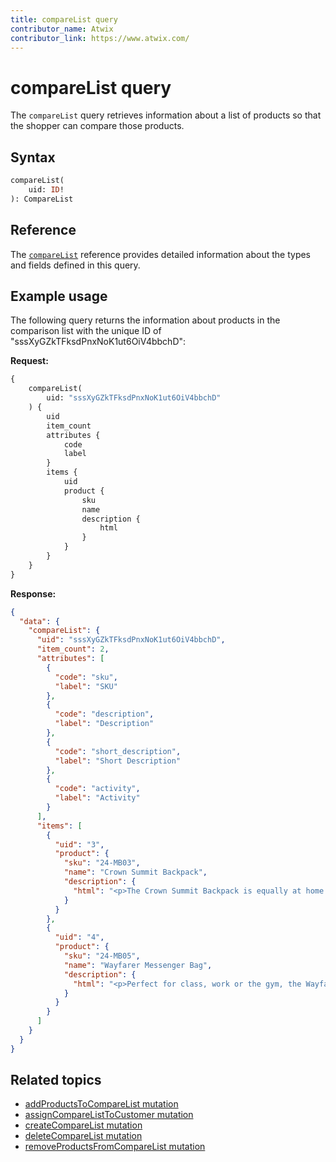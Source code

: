 ```yaml
---
title: compareList query
contributor_name: Atwix
contributor_link: https://www.atwix.com/
---
```


# compareList query

The `compareList` query retrieves information about a list of products so that the shopper can compare those products.

## Syntax

```graphql
compareList(
    uid: ID!
): CompareList
```

## Reference

The [`compareList`](https://developer.adobe.com/commerce/webapi/graphql-api/index.html#query-compareList) reference provides detailed information about the types and fields defined in this query.

## Example usage

The following query returns the information about products in the comparison list with the unique ID of "sssXyGZkTFksdPnxNoK1ut6OiV4bbchD":

**Request:**

```graphql
{
    compareList(
        uid: "sssXyGZkTFksdPnxNoK1ut6OiV4bbchD"
    ) {
        uid
        item_count
        attributes {
            code
            label
        }
        items {
            uid
            product {
                sku
                name
                description {
                    html
                }
            }
        }
    }
}
```

**Response:**

```json
{
  "data": {
    "compareList": {
      "uid": "sssXyGZkTFksdPnxNoK1ut6OiV4bbchD",
      "item_count": 2,
      "attributes": [
        {
          "code": "sku",
          "label": "SKU"
        },
        {
          "code": "description",
          "label": "Description"
        },
        {
          "code": "short_description",
          "label": "Short Description"
        },
        {
          "code": "activity",
          "label": "Activity"
        }
      ],
      "items": [
        {
          "uid": "3",
          "product": {
            "sku": "24-MB03",
            "name": "Crown Summit Backpack",
            "description": {
              "html": "<p>The Crown Summit Backpack is equally at home in a gym locker, study cube or a pup tent, so be sure yours is packed with books, a bag lunch, water bottles, yoga block, laptop, or whatever else you want in hand. Rugged enough for day hikes and camping trips, it has two large zippered compartments and padded, adjustable shoulder straps.</p>\n<ul>\n<li>Top handle.</li>\n<li>Grommet holes.</li>\n<li>Two-way zippers.</li>\n<li>H 20\" x W 14\" x D 12\".</li>\n<li>Weight: 2 lbs, 8 oz. Volume: 29 L.</li>\n<ul>"
            }
          }
        },
        {
          "uid": "4",
          "product": {
            "sku": "24-MB05",
            "name": "Wayfarer Messenger Bag",
            "description": {
              "html": "<p>Perfect for class, work or the gym, the Wayfarer Messenger Bag is packed with pockets. The dual-buckle flap closure reveals an organizational panel, and the roomy main compartment has spaces for your laptop and a change of clothes. An adjustable shoulder strap and easy-grip handle promise easy carrying.</p>\n<ul>\n<li>Multiple internal zip pockets.</li>\n<li>Made of durable nylon.</li>\n</ul>"
            }
          }
        }
      ]
    }
  }
}
```

## Related topics

*  [addProductsToCompareList mutation](../mutations/add-products-to-compare-list.md)
*  [assignCompareListToCustomer mutation](../mutations/assign-compare-list.md)
*  [createCompareList mutation](../mutations/create-compare-list.md)
*  [deleteCompareList mutation](../mutations/delete-compare-list.md)
*  [removeProductsFromCompareList mutation](../mutations/remove-from-compare-list.md)
